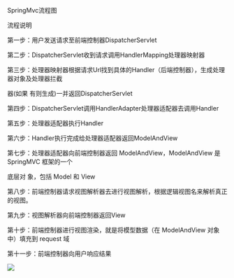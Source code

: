 SpringMvc流程图

流程说明 

第⼀步：⽤户发送请求⾄前端控制器DispatcherServlet 

第⼆步：DispatcherServlet收到请求调⽤HandlerMapping处理器映射器 

第三步：处理器映射器根据请求Url找到具体的Handler（后端控制器），⽣成处理器对象及处理器拦截 

器(如果 有则⽣成)⼀并返回DispatcherServlet 

第四步：DispatcherServlet调⽤HandlerAdapter处理器适配器去调⽤Handler 

第五步：处理器适配器执⾏Handler 

第六步：Handler执⾏完成给处理器适配器返回ModelAndView 

第七步：处理器适配器向前端控制器返回 ModelAndView，ModelAndView 是SpringMVC 框架的⼀个 

底层对 象，包括 Model 和 View 

第⼋步：前端控制器请求视图解析器去进⾏视图解析，根据逻辑视图名来解析真正的视图。 

第九步：视图解析器向前端控制器返回View 

第⼗步：前端控制器进⾏视图渲染，就是将模型数据（在 ModelAndView 对象中）填充到 request 域 

第⼗⼀步：前端控制器向⽤户响应结果



![](https://img-blog.csdn.net/20180918085109774?watermark/2/text/aHR0cHM6Ly9ibG9nLmNzZG4ubmV0L3dlaXhpbl8zNzY1NjEyNQ==/font/5a6L5L2T/fontsize/400/fill/I0JBQkFCMA==/dissolve/70)

